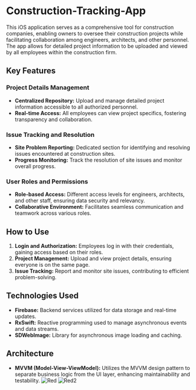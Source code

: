 # Construction-Tracking-App
This iOS application serves as a comprehensive tool for construction companies, enabling owners to oversee their construction projects while facilitating collaboration among engineers, architects, and other personnel. The app allows for detailed project information to be uploaded and viewed by all employees within the construction firm.

## Key Features

### Project Details Management
- **Centralized Repository:** Upload and manage detailed project information accessible to all authorized personnel.
- **Real-time Access:** All employees can view project specifics, fostering transparency and collaboration.

### Issue Tracking and Resolution
- **Site Problem Reporting:** Dedicated section for identifying and resolving issues encountered at construction sites.
- **Progress Monitoring:** Track the resolution of site issues and monitor overall progress.

### User Roles and Permissions
- **Role-based Access:** Different access levels for engineers, architects, and other staff, ensuring data security and relevancy.
- **Collaborative Environment:** Facilitates seamless communication and teamwork across various roles.

## How to Use
1. **Login and Authorization:** Employees log in with their credentials, gaining access based on their roles.
2. **Project Management:** Upload and view project details, ensuring everyone is on the same page.
3. **Issue Tracking:** Report and monitor site issues, contributing to efficient problem-solving.

## Technologies Used

- **Firebase:** Backend services utilized for data storage and real-time updates.
- **RxSwift:** Reactive programming used to manage asynchronous events and data streams.
- **SDWebImage:** Library for asynchronous image loading and caching.

## Architecture

- **MVVM (Model-View-ViewModel):** Utilizes the MVVM design pattern to separate business logic from the UI layer, enhancing maintainability and testability.
![Red](https://github.com/TolgaSarikayaa/Construction-Tracking-App/assets/113526329/d5aa0806-880f-4d1c-81ab-6ab6695a4526)
![Red2](https://github.com/TolgaSarikayaa/Construction-Tracking-App/assets/113526329/4ed62c71-8632-4968-8798-f3c272909a0e)

